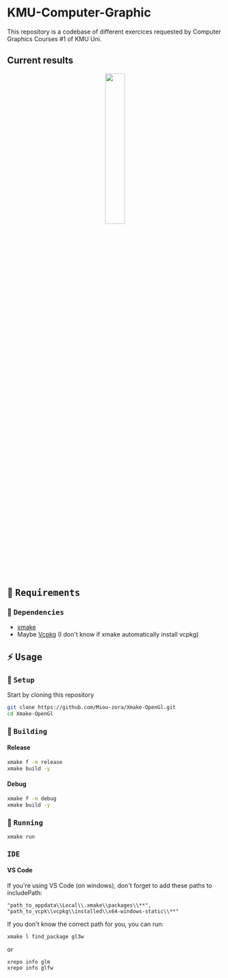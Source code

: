 # KMU-Computer-Graphic

This repository is a codebase of different exercices requested by Computer Graphics Courses #1 of KMU Uni.

## Current results
<p align="center">
  <img src="https://github.com/user-attachments/assets/92df317b-3c33-4892-a666-84ebded07f47" width="30%">
</p>

## 📑 <samp>Requirements</samp>

### 🔧 <samp>Dependencies</samp>

- [xmake](https://xmake.io/#/)
- Maybe [Vcpkg](https://vcpkg.io/en/) (I don't know if xmake automatically install vcpkg)

## ⚡ <samp>Usage</samp>

### 🔧 <samp>Setup</samp>

Start by cloning this repository

```sh
git clone https://github.com/Miou-zora/Xmake-OpenGl.git
cd Xmake-OpenGl
```

### 👷 <samp>Building</samp>

#### Release

```sh
xmake f -m release
xmake build -y
```

#### Debug

```sh
xmake f -m debug
xmake build -y
```

### 🚀 <samp>Running</samp>

```sh
xmake run
```

### <samp>IDE</samp>

#### VS Code

If you're using VS Code (on windows), don't forget to add these paths to includePath:
```
"path_to_appdata\\Local\\.xmake\\packages\\**",
"path_to_vcpk\\vcpkg\\installed\\x64-windows-static\\**"
```
If you don't know the correct path for you, you can run:
```
xmake l find_package gl3w
```
or
```
xrepo info glm
xrepo info glfw
```

